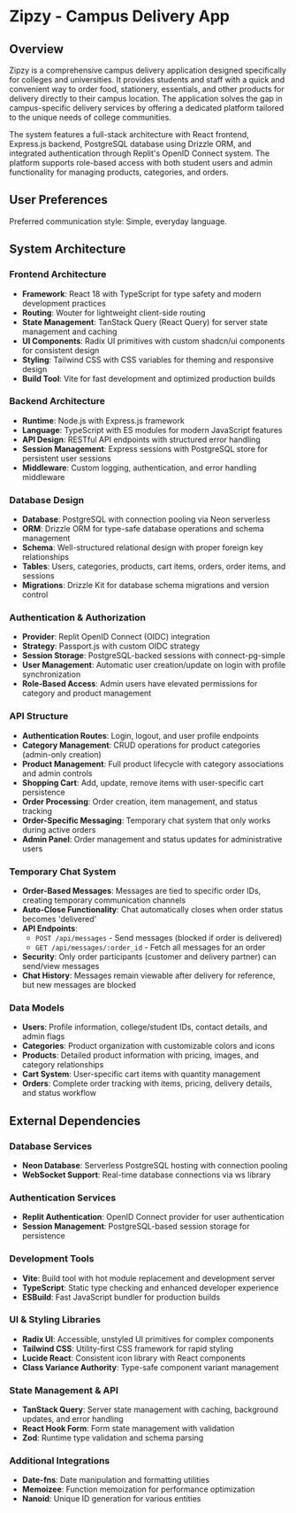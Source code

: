 # Zipzy - Campus Delivery App

## Overview

Zipzy is a comprehensive campus delivery application designed specifically for colleges and universities. It provides students and staff with a quick and convenient way to order food, stationery, essentials, and other products for delivery directly to their campus location. The application solves the gap in campus-specific delivery services by offering a dedicated platform tailored to the unique needs of college communities.

The system features a full-stack architecture with React frontend, Express.js backend, PostgreSQL database using Drizzle ORM, and integrated authentication through Replit's OpenID Connect system. The platform supports role-based access with both student users and admin functionality for managing products, categories, and orders.

## User Preferences

Preferred communication style: Simple, everyday language.

## System Architecture

### Frontend Architecture
- **Framework**: React 18 with TypeScript for type safety and modern development practices
- **Routing**: Wouter for lightweight client-side routing
- **State Management**: TanStack Query (React Query) for server state management and caching
- **UI Components**: Radix UI primitives with custom shadcn/ui components for consistent design
- **Styling**: Tailwind CSS with CSS variables for theming and responsive design
- **Build Tool**: Vite for fast development and optimized production builds

### Backend Architecture
- **Runtime**: Node.js with Express.js framework
- **Language**: TypeScript with ES modules for modern JavaScript features
- **API Design**: RESTful API endpoints with structured error handling
- **Session Management**: Express sessions with PostgreSQL store for persistent user sessions
- **Middleware**: Custom logging, authentication, and error handling middleware

### Database Design
- **Database**: PostgreSQL with connection pooling via Neon serverless
- **ORM**: Drizzle ORM for type-safe database operations and schema management
- **Schema**: Well-structured relational design with proper foreign key relationships
- **Tables**: Users, categories, products, cart items, orders, order items, and sessions
- **Migrations**: Drizzle Kit for database schema migrations and version control

### Authentication & Authorization
- **Provider**: Replit OpenID Connect (OIDC) integration
- **Strategy**: Passport.js with custom OIDC strategy
- **Session Storage**: PostgreSQL-backed sessions with connect-pg-simple
- **User Management**: Automatic user creation/update on login with profile synchronization
- **Role-Based Access**: Admin users have elevated permissions for category and product management

### API Structure
- **Authentication Routes**: Login, logout, and user profile endpoints
- **Category Management**: CRUD operations for product categories (admin-only creation)
- **Product Management**: Full product lifecycle with category associations and admin controls
- **Shopping Cart**: Add, update, remove items with user-specific cart persistence
- **Order Processing**: Order creation, item management, and status tracking
- **Order-Specific Messaging**: Temporary chat system that only works during active orders
- **Admin Panel**: Order management and status updates for administrative users

### Temporary Chat System
- **Order-Based Messages**: Messages are tied to specific order IDs, creating temporary communication channels
- **Auto-Close Functionality**: Chat automatically closes when order status becomes 'delivered'
- **API Endpoints**: 
  - `POST /api/messages` - Send messages (blocked if order is delivered)
  - `GET /api/messages/:order_id` - Fetch all messages for an order
- **Security**: Only order participants (customer and delivery partner) can send/view messages
- **Chat History**: Messages remain viewable after delivery for reference, but new messages are blocked

### Data Models
- **Users**: Profile information, college/student IDs, contact details, and admin flags
- **Categories**: Product organization with customizable colors and icons
- **Products**: Detailed product information with pricing, images, and category relationships
- **Cart System**: User-specific cart items with quantity management
- **Orders**: Complete order tracking with items, pricing, delivery details, and status workflow

## External Dependencies

### Database Services
- **Neon Database**: Serverless PostgreSQL hosting with connection pooling
- **WebSocket Support**: Real-time database connections via ws library

### Authentication Services  
- **Replit Authentication**: OpenID Connect provider for user authentication
- **Session Management**: PostgreSQL-based session storage for persistence

### Development Tools
- **Vite**: Build tool with hot module replacement and development server
- **TypeScript**: Static type checking and enhanced developer experience
- **ESBuild**: Fast JavaScript bundler for production builds

### UI & Styling Libraries
- **Radix UI**: Accessible, unstyled UI primitives for complex components
- **Tailwind CSS**: Utility-first CSS framework for rapid styling
- **Lucide React**: Consistent icon library with React components
- **Class Variance Authority**: Type-safe component variant management

### State Management & API
- **TanStack Query**: Server state management with caching, background updates, and error handling
- **React Hook Form**: Form state management with validation
- **Zod**: Runtime type validation and schema parsing

### Additional Integrations
- **Date-fns**: Date manipulation and formatting utilities
- **Memoizee**: Function memoization for performance optimization
- **Nanoid**: Unique ID generation for various entities